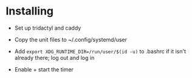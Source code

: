 # Installing

- Set up tridactyl and caddy

- Copy the unit files to ~/.config/systemd/user

- Add `export XDG_RUNTIME_DIR=/run/user/$(id -u)` to .bashrc if it isn't already there; log out and log in

- Enable + start the timer
